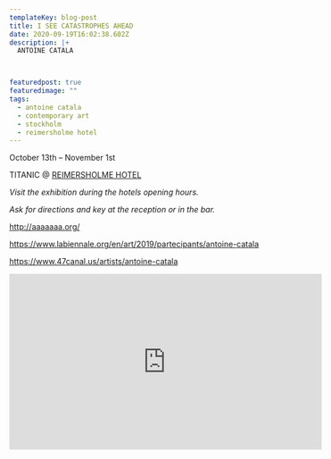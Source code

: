 ```yaml
---
templateKey: blog-post
title: I SEE CATASTROPHES AHEAD
date: 2020-09-19T16:02:38.602Z
description: |+
  ANTOINE CATALA



featuredpost: true
featuredimage: ""
tags:
  - antoine catala
  - contemporary art
  - stockholm
  - reimersholme hotel
---
```

October 13th – November 1st 

TITANIC @ [REIMERSHOLME HOTEL](https://reimersholmehotel.se/)

*Visit the exhibition during the hotels opening hours.* 

*Ask for directions and key at the reception or in the bar.*

<http://aaaaaaa.org/>

<https://www.labiennale.org/en/art/2019/partecipants/antoine-catala>
[](https://www.47canal.us/artists/antoine-catala)

<https://www.47canal.us/artists/antoine-catala>

<iframe width="560" height="315" src="https://www.youtube.com/embed/hlta-XJZql4" frameborder="0" allow="accelerometer; autoplay; clipboard-write; encrypted-media; gyroscope; picture-in-picture" allowfullscreen></iframe>